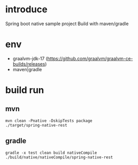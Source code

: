 # introduce
Spring boot native sample project
Build with maven/gradle


# env
- graalvm-jdk-17 (https://github.com/graalvm/graalvm-ce-builds/releases)
- maven|gradle

# build run
## mvn
```jshelllanguage
mvn clean -Pnative -DskipTests package
./target/spring-native-rest
```

## gradle
```jshelllanguage
gradle -x test clean build nativeCompile
./build/native/nativeCompile/spring-native-rest
```


